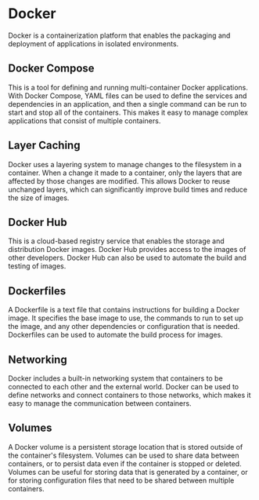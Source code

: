 # Docker

Docker is a containerization platform that enables the packaging and deployment of applications in isolated environments. 

## Docker Compose
This is a tool for defining and running multi-container Docker applications. With Docker Compose, YAML files can be used to define the services and dependencies in an application, and then a single command can be run to start and stop all of the containers. This makes it easy to manage complex applications that consist of multiple containers.

## Layer Caching
Docker uses a layering system to manage changes to the filesystem in a container. When a change it made to a container, only the layers that are affected by those changes are modified. This allows Docker to reuse unchanged layers, which can significantly improve build times and reduce the size of images.

## Docker Hub
This is a cloud-based registry service that enables the storage and distribution Docker images. Docker Hub provides access to the images of other developers. Docker Hub can also be used to automate the build and testing of images.

## Dockerfiles
A Dockerfile is a text file that contains instructions for building a Docker image. It specifies the base image to use, the commands to run to set up the image, and any other dependencies or configuration that is needed. Dockerfiles can be used to automate the build process for images.

## Networking
Docker includes a built-in networking system that containers to be connected to each other and the external world. Docker can be used to define networks and connect containers to those networks, which makes it easy to manage the communication between containers.

## Volumes
A Docker volume is a persistent storage location that is stored outside of the container's filesystem. Volumes can be used to share data between containers, or to persist data even if the container is stopped or deleted. Volumes can be useful for storing data that is generated by a container, or for storing configuration files that need to be shared between multiple containers.
